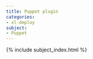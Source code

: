 ```yaml
---
title: Puppet plugin
categories:
- xl-deploy
subject:
- Puppet
---
```


{% include subject_index.html %}
